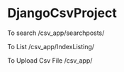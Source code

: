 # DjangoCsvProject
To search 
  /csv_app/searchposts/
  
To List
  /csv_app/IndexListing/
  
To Upload Csv File
  /csv_app/

